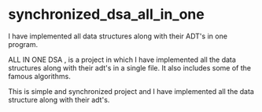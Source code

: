 # synchronized_dsa_all_in_one
I have implemented all data structures along with their ADT's in one program.


ALL IN ONE DSA , is a project in which I have implemented all the data structures along with their adt's in a single file. It also includes some of the famous algorithms.

This is simple and synchronized project and I have implemented all the data structure along with their adt's.


